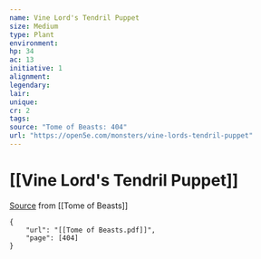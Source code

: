 ```yaml
---
name: Vine Lord's Tendril Puppet
size: Medium
type: Plant
environment: 
hp: 34
ac: 13
initiative: 1
alignment: 
legendary: 
lair: 
unique: 
cr: 2
tags: 
source: "Tome of Beasts: 404"
url: "https://open5e.com/monsters/vine-lords-tendril-puppet"
---
```

# [[Vine Lord's Tendril Puppet]]

[Source](zotero://open-pdf/library/items/ULEQWHJM?page=404) from [[Tome of Beasts]]

```pdf
{
	"url": "[[Tome of Beasts.pdf]]",
	"page": [404]
}
```

